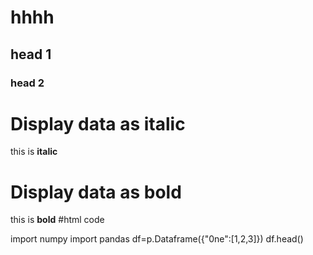 # hhhh
## head 1
### head 2
# Display data as italic
this is **italic**
# Display data as bold
this is **bold**
#html code
 
 import numpy
 import pandas
 df=p.Dataframe({"0ne":[1,2,3]})
 df.head()
